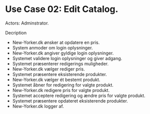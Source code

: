 # Use Case 02: Edit Catalog.

Actors:
Adminstrator.

Decription
- New-Yorker.dk ønsker at opdatere en pris.
- System anmoder om login oplysninger.
- New-Yorker.dk angiver gyldige login oplysninger.
- Systemet validere login oplysninger og giver adgang.
- Systemet præsenterer redigerings muligheder.
- New-Yorker.dk vælger rediger pris.
- Systemet præsentere eksisterende produkter.
- New-Yorker.dk vælger ét bestemt produkt.
- Systemet åbner for redigering for valgte produkt.
- New-Yorker.dk redigere pris for valgte produkt.
- Systemet acceptere redigering og ændre pris for valgte produkt.
- Systemet præsentere opdateret eksisterende produkter.
- New-Yorker.dk logger af.
